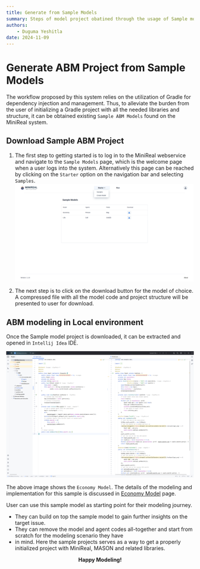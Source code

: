 ```yaml
---
title: Generate from Sample Models
summary: Steps of model project obatined through the usage of Sample models.
authors:
    - Duguma Yeshitla
date: 2024-11-09
---
```


# Generate ABM Project from Sample Models
The workflow proposed by this system relies on the utilization of Gradle for dependency injection and management. 
Thus, to alleviate the burden from the user of initializing a Gradle project with all the needed libraries and structure, 
it can be obtained existing `Sample ABM Models` found on the MiniReal system.

## Download Sample ABM Project
1. The first step to getting started is to log in to the MiniReal webservice and navigate to the `Sample Models` page, 
which is the welcome page when a user logs into the system. Alternatively this page can be reached by clicking on 
the `Starter` option on the navigation bar and selecting `Samples`. 
    ![Sample Models page](../imgs/sample_models/samples_page.png)

2. The next step is to click on the download button for the model of choice. A compressed file with all the model 
code and project structure will be presented to user for download.

## ABM modeling in Local environment
Once the Sample model project is downloaded, it can be extracted and opened in `Intellij Idea` IDE.

![Economy model in Intellij](../imgs/sample_models/economy_model/economy_model_intellij.png)

The above image shows the `Economy Model`. The details of the modeling and implementation for this sample is 
discussed in [Economy Model](../sample_models/economy_sample_model.md) page.

User can use this sample model as starting point for their modeling journey.

* They can build on top the sample model to gain further insights on the target issue.
* They can remove the model and agent codes all-together and start from scratch for the modeling scenario they have 
* in mind. Here the sample projects serves as a way to get a properly initialized project with MiniReal, MASON and related libraries.


<p align="center"><strong>Happy Modeling!</strong></p>